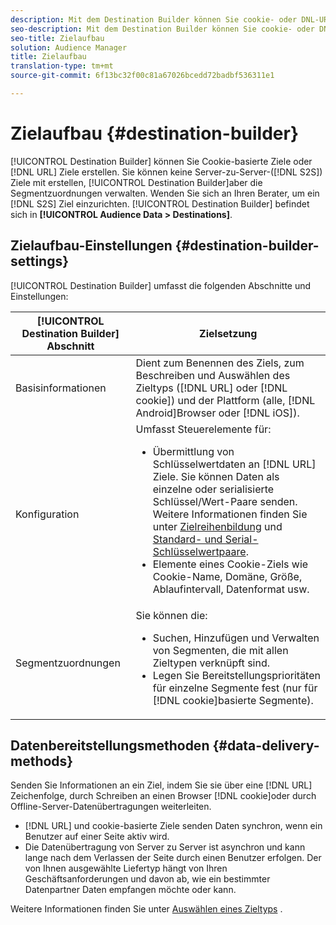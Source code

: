 ```yaml
---
description: Mit dem Destination Builder können Sie cookie- oder DNL-URL-Ziele erstellen. Sie können mit dem Destination Builder keine Server-zu-Server-(S2S-)Ziele erstellen, aber Sie können deren Segmentzuordnungen verwalten. Wenden Sie sich an Ihren Berater, um ein S2S-Ziel einzurichten. Der Destination Builder befindet sich unter Zielgruppendaten > Ziele.
seo-description: Mit dem Destination Builder können Sie cookie- oder DNL-URL-Ziele erstellen. Sie können mit dem Destination Builder keine Server-zu-Server-(S2S-)Ziele erstellen, aber Sie können deren Segmentzuordnungen verwalten. Wenden Sie sich an Ihren Berater, um ein S2S-Ziel einzurichten. Der Destination Builder befindet sich unter Zielgruppendaten > Ziele.
seo-title: Zielaufbau
solution: Audience Manager
title: Zielaufbau
translation-type: tm+mt
source-git-commit: 6f13bc32f00c81a67026bcedd72badbf536311e1

---
```



# Zielaufbau {#destination-builder}

[!UICONTROL Destination Builder] können Sie Cookie-basierte Ziele oder [!DNL URL] Ziele erstellen. Sie können keine Server-zu-Server-([!DNL S2S]) Ziele mit erstellen, [!UICONTROL Destination Builder]aber die Segmentzuordnungen verwalten. Wenden Sie sich an Ihren Berater, um ein [!DNL S2S] Ziel einzurichten. [!UICONTROL Destination Builder] befindet sich in **[!UICONTROL Audience Data > Destinations]**.

## Zielaufbau-Einstellungen {#destination-builder-settings}

<!-- destination-builder.xml -->

[!UICONTROL Destination Builder] umfasst die folgenden Abschnitte und Einstellungen:

| [!UICONTROL Destination Builder] Abschnitt | Zielsetzung |
|--- |--- |
| Basisinformationen | Dient zum Benennen des Ziels, zum Beschreiben und Auswählen des Zieltyps ([!DNL URL] oder [!DNL cookie]) und der Plattform (alle, [!DNL Android]Browser oder [!DNL iOS]). |
| Konfiguration | Umfasst Steuerelemente für: <br/><ul><li>Übermittlung von Schlüsselwertdaten an [!DNL URL] Ziele. Sie können Daten als einzelne oder serialisierte Schlüssel/Wert-Paare senden. Weitere Informationen finden Sie unter [Zielreihenbildung](../../features/destinations/key-value-pairs.md#destination-serialized) und [Standard- und Serial-Schlüsselwertpaare](../../features/destinations/key-value-pairs.md). </li><li>Elemente eines Cookie-Ziels wie Cookie-Name, Domäne, Größe, Ablaufintervall, Datenformat usw.</li></ul> |
|  Segmentzuordnungen | Sie können die: <br/><ul><li>Suchen, Hinzufügen und Verwalten von Segmenten, die mit allen Zieltypen verknüpft sind. </li><li>Legen Sie Bereitstellungsprioritäten für einzelne Segmente fest (nur für [!DNL cookie]basierte Segmente).</li></ul> |

## Datenbereitstellungsmethoden {#data-delivery-methods}

Senden Sie Informationen an ein Ziel, indem Sie sie über eine [!DNL URL] Zeichenfolge, durch Schreiben an einen Browser [!DNL cookie]oder durch Offline-Server-Datenübertragungen weiterleiten.

* [!DNL URL] und cookie-basierte Ziele senden Daten synchron, wenn ein Benutzer auf einer Seite aktiv wird.
* Die Datenübertragung von Server zu Server ist asynchron und kann lange nach dem Verlassen der Seite durch einen Benutzer erfolgen. Der von Ihnen ausgewählte Liefertyp hängt von Ihren Geschäftsanforderungen und davon ab, wie ein bestimmter Datenpartner Daten empfangen möchte oder kann.

Weitere Informationen finden Sie unter [Auswählen eines Zieltyps](../../features/destinations/destinations.md) .
